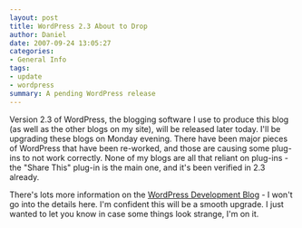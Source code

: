 ```yaml
---
layout: post
title: WordPress 2.3 About to Drop
author: Daniel
date: 2007-09-24 13:05:27
categories:
- General Info
tags:
- update
- wordpress
summary: A pending WordPress release
---
```


Version 2.3 of WordPress, the blogging software I use to produce this blog (as well as the other blogs on my site), will be released later today. I'll be upgrading these blogs on Monday evening. There have been major pieces of WordPress that have been re-worked, and those are causing some plug-ins to not work correctly. None of my blogs are all that reliant on plug-ins - the "Share This" plug-in is the main one, and it's been verified in 2.3 already.

There's lots more information on the [WordPress Development Blog][dev] - I won't go into the details here. I'm confident this will be a smooth upgrade. I just wanted to let you know in case some things look strange, I'm on it.


[dev]: //wordpress.org/news/ "Development Blog - WordPress.org"
